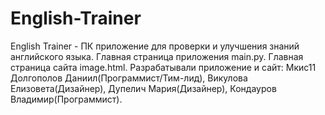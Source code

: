 # English-Trainer
 English Trainer - ПК приложение для проверки и улучшения знаний английского языка. Главная страница приложения main.py. Главная страница сайта image.html. Разрабатывали приложение и сайт: Мкис11 Долгополов Даниил(Программист/Тим-лид), Викулова Елизовета(Дизайнер), Дупелич Мария(Дизайнер), Кондауров Владимир(Программист).
